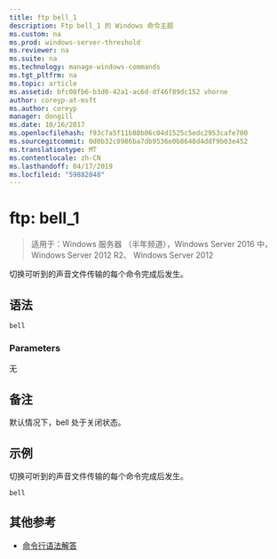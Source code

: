```yaml
---
title: ftp bell_1
description: Ftp bell_1 的 Windows 命令主题
ms.custom: na
ms.prod: windows-server-threshold
ms.reviewer: na
ms.suite: na
ms.technology: manage-windows-commands
ms.tgt_pltfrm: na
ms.topic: article
ms.assetid: bfc00fb6-b3d0-42a1-ac6d-df46f89dc152 vhorne
author: coreyp-at-msft
ms.author: coreyp
manager: dongill
ms.date: 10/16/2017
ms.openlocfilehash: f93c7a5f11b88b06c04d1525c5edc2953cafe700
ms.sourcegitcommit: 0d0b32c8986ba7db9536e0b8648d4ddf9b03e452
ms.translationtype: MT
ms.contentlocale: zh-CN
ms.lasthandoff: 04/17/2019
ms.locfileid: "59882848"
---
```

# <a name="ftp-bell1"></a>ftp: bell_1

>适用于：Windows 服务器 （半年频道），Windows Server 2016 中，Windows Server 2012 R2、 Windows Server 2012

切换可听到的声音文件传输的每个命令完成后发生。   
## <a name="syntax"></a>语法  
```  
bell  
```  
### <a name="parameters"></a>Parameters  
无  
## <a name="remarks"></a>备注  
默认情况下，bell 处于关闭状态。  
## <a name="BKMK_Examples"></a>示例  
切换可听到的声音文件传输的每个命令完成后发生。  
```  
bell  
```  
## <a name="additional-references"></a>其他参考  
-   [命令行语法解答](command-line-syntax-key.md)  
